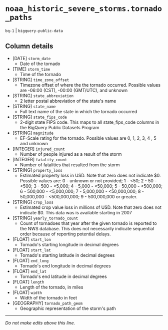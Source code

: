# `noaa_historic_severe_storms.tornado_paths`
`bq-1` | `bigquery-public-data`

## Column details
* [DATE]      `storm_date`
  - Date of the tornado
* [TIME]      `storm_time`
  - Time of the tornado
* [STRING]    `time_zone_offset`
  - Timezone offset of where the the tornado occurred. Possible values are -06:00 (CST), -00:00 (GMT/UTC), and unknown
* [STRING]    `state_abbreviation`
  - 2 letter postal abbreviation of the state's name
* [STRING]    `state_name`
  - Full text name of the state in which the tornado occurred
* [STRING]    `state_fips_code`
  - 2-digit state FIPS code. This maps to all state_fips_code columns in the BigQuery Public Datasets Program
* [STRING]    `magnitude`
  - EF-Scale rating for the tornado. Possible values are 0, 1, 2, 3, 4 , 5 and unknown
* [INTEGER]   `injured_count`
  - Number of people injured as a result of the storm
* [INTEGER]   `fatality_count`
  - Number of fatalities that resulted from the storm
* [STRING]    `property_loss`
  - Estimated property loss in USD. Note that zero does not indicate $0. Possible values are: 0 - unknown or not provided; 1 - <50; 2 - 50 - <500; 3 - 500 - <5,000; 4 - 5,000 - <50,000; 5 - 50,000 - <500,000; 6 - 500,000 - <5,000,000; 7 - 5,000,000 - <50,000,000; 8 - 50,000,000 - <500,000,000; 9 - 500,000,000 or greater.
* [STRING]    `crop_loss`
  - Estimated crop value loss in millions of USD. Note that zero does not indicate $0. This data was is available starting in 2007
* [STRING]    `yearly_tornado_count`
  - Count of tornadoes that year after the given tornado is reported to the NWS database. This does not necessarily indicate sequential order because of reporting potential delays.
* [FLOAT]     `start_lon`
  - Tornado's starting longitude in decimal degrees
* [FLOAT]     `start_lat`
  - Tornado's starting latitude in decimal degrees
* [FLOAT]     `end_long`
  - Tornado's end longitude in decimal degrees
* [FLOAT]     `end_lat`
  - Tornado's end latitude in decimal degrees
* [FLOAT]     `length`
  - Length of the tornado, in miles
* [FLOAT]     `width`
  - Width of the tornado in feet
* [GEOGRAPHY] `tornado_path_geom`
  - Geographic representation of the storm's path

-------------------------------------------------------------------------------
*Do not make edits above this line.*
